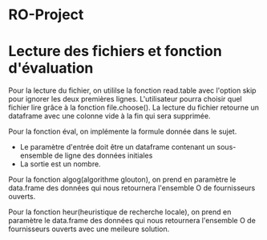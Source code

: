 # RO-Project
# Lecture des fichiers et fonction d'évaluation

Pour la lecture du fichier, on utililse la fonction read.table avec l'option skip pour ignorer les deux premières lignes.
L'utilisateur pourra choisir quel fichier lire grâce à la fonction file.choose().
La lecture du fichier retourne un dataframe avec une colonne vide à la fin qui sera supprimée.

Pour la fonction éval, on implémente la formule donnée dans le sujet.
- Le paramètre d'entrée doit être un dataframe contenant un sous-ensemble de ligne des données initiales
- La sortie est un nombre.

Pour la fonction algog(algorithme glouton), on prend en paramètre le data.frame des données qui nous retournera l'ensemble O de fournisseurs ouverts.

Pour la fonction heur(heuristique de recherche locale), on prend en paramètre le data.frame des données qui nous retournera l'ensemble O de fournisseurs ouverts avec une meileure solution.

